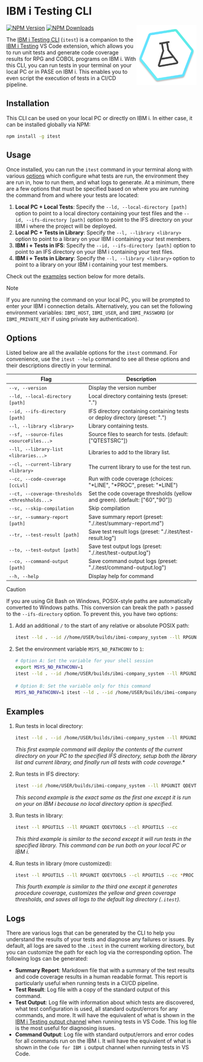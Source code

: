 # IBM i Testing CLI

<img src="https://raw.githubusercontent.com/IBM/vscode-ibmi-testing/refs/heads/main/icon.png" align="right" width="160" height="160">

[![NPM Version](https://img.shields.io/npm/v/@ibm/itest.svg?label=version)](https://www.npmjs.com/package/@ibm/itest)
[![NPM Downloads](https://img.shields.io/npm/dm/@ibm/itest.svg)](https://www.npmjs.com/package/@ibm/itest)

The [IBM i Testing CLI](https://www.npmjs.com/package/@ibm/itest) (`itest`) is a companion to the [IBM i Testing](https://marketplace.visualstudio.com/items?itemName=IBM.vscode-ibmi-testing) VS Code extension, which allows you to run unit tests and generate code coverage results for RPG and COBOL programs on IBM i. With this CLI, you can run tests in your terminal on your local PC or in PASE on IBM i. This enables you to even script the execution of tests in a CI/CD pipeline.

## Installation

This CLI can be used on your local PC or directly on IBM i. In either case, it can be installed globally via NPM:

```sh
npm install -g itest
```

## Usage

Once installed, you can run the `itest` command in your terminal along with various [options](#options) which configure what tests are run, the environment they are run in, how to run them, and what logs to generate. At a minimum, there are a few options that must be specified based on where you are running the command from and where your tests are located:

1. **Local PC + Local Tests**: Specify the `--ld, --local-directory [path]` option to point to a local directory containing your test files and the `--id, --ifs-directory [path]` option to point to the IFS directory on your IBM i where the project will be deployed.
2. **Local PC + Tests in Library**: Specify the `--l, --library <library>` option to point to a library on your IBM i containing your test members.
3. **IBM i + Tests in IFS**: Specify the `--id, --ifs-directory [path]` option to point to an IFS directory on your IBM i containing your test files.
4. **IBM i + Tests in Library**: Specify the `--l, --library <library>` option to point to a library on your IBM i containing your test members.

Check out the [examples](#examples) section below for more details.

> [!NOTE]
> If you are running the command on your local PC, you will be prompted to enter your IBM i connection details. Alternatively, you can set the following environment variables: `IBMI_HOST`, `IBMI_USER`, and `IBMI_PASSWORD` (or `IBMI_PRIVATE_KEY` if using private key authentication).

## Options

Listed below are all the available options for the `itest` command. For convenience, use the `itest --help` command to see all these options and their descriptions directly in your terminal.

| Flag                                           | Description                                                                  |
|------------------------------------------------|------------------------------------------------------------------------------|
| `--v, --version`                               |  Display the version number                                                  |
| `--ld, --local-directory [path]`               |  Local directory containing tests (preset: ".")                              |
| `--id, --ifs-directory [path]`                 |  IFS directory containing containing tests or deploy directory (preset: ".") |
| `--l, --library <library>`                     |  Library containing tests.                                                   |
| `--sf, --source-files <sourceFiles...>`        |  Source files to search for tests. (default: ["QTESTSRC"])                   |
| `--ll, --library-list <libraries...>`          |  Libraries to add to the library list.                                       |
| `--cl, --current-library <library>`            |  The current library to use for the test run.                                |
| `--cc, --code-coverage [ccLvl]`                | Run with code coverage (choices: "*LINE", "*PROC", preset: "*LINE")          |
| `--ct, --coverage-thresholds <threshholds...>` | Set the code coverage thresholds (yellow and green). (default: ["60","90"])  |
| `--sc, --skip-compilation`                     |  Skip compilation                                                            |
| `--sr, --summary-report [path]`                |  Save summary report (preset: "./.itest/summary-report.md")                  |
| `--tr, --test-result [path]`                   |  Save test result logs (preset: "./.itest/test-result.log")                  |
| `--to, --test-output [path]`                   |  Save test output logs (preset: "./.itest/test-output.log")                  |
| `--co, --command-output [path]`                |  Save command output logs (preset: "./.itest/command-output.log")            |
| `--h, --help`                                  |  Display help for command                                                    |

> [!CAUTION]
> If you are using Git Bash on Windows, POSIX-style paths are automatically converted to Windows paths. This conversion can break the path > passed to the `--ifs-directory` option. To prevent this, you have two options:
>   1. Add an additional `/` to the start of any relative or absolute POSIX path:
>       ```sh
>       itest --ld . --id //home/USER/builds/ibmi-company_system --ll RPGUNIT QDEVTOOLS --cl MYLIB --cc
>       ```
>   2. Set the environment variable `MSYS_NO_PATHCONV` to `1`:
>       ```sh
>       # Option A: Set the variable for your shell session
>       export MSYS_NO_PATHCONV=1
>       itest --ld . --id /home/USER/builds/ibmi-company_system --ll RPGUNIT QDEVTOOLS --cl MYLIB --cc
> 
>       # Option B: Set the variable only for this command
>       MSYS_NO_PATHCONV=1 itest --ld . --id /home/USER/builds/ibmi-company_system --ll RPGUNIT QDEVTOOLS --cl MYLIB --cc
>       ```

## Examples

1. Run tests in local directory:
    ```sh
    itest --ld . --id /home/USER/builds/ibmi-company_system --ll RPGUNIT QDEVTOOLS --cl MYLIB --cc
    ```

    *This first example command will deploy the contents of the current directory on your PC to the specified IFS directory, setup both the library list and current library, and finally run all tests with code coverage.**

2. Run tests in IFS directory:
    ```sh
    itest --id /home/USER/builds/ibmi-company_system --ll RPGUNIT QDEVTOOLS --cl MYLIB --cc
    ```

    *This second example is the exact same as the first one except it is run on your on IBM i because no local directory option is specified.*

3. Run tests in library:
    ```sh
    itest --l RPGUTILS --ll RPGUNIT QDEVTOOLS --cl RPGUTILS --cc
    ````

    *This third example is similar to the second except it will run tests in the specified library. This command can be run both on your local PC or IBM i.*

4. Run tests in library (more customized):
    ```sh
    itest --l RPGUTILS --ll RPGUNIT QDEVTOOLS --cl RPGUTILS --cc *PROC --ct 70 95 --sr --tr --to --co
    ````

    *This fourth example is similar to the third one except it generates procedure coverage, customizes the yellow and green coverage thresholds, and saves all logs to the default log directory (`.itest`).*

## Logs

There are various logs that can be generated by the CLI to help you understand the results of your tests and diagnose any failures or issues. By default, all logs are saved to the `.itest` in the current working directory, but you can customize the path for each log via the corresponding option. The following logs can be generated:

* **Summary Report**: Markdown file that with a summary of the test results and code coverage results in a human readable format. This report is particularly useful when running tests in a CI/CD pipeline.
* **Test Result**: Log file with a copy of the standard output of this command.
* **Test Output**: Log file with information about which tests are discovered, what test configuration is used, all standard output/errors for any commands, and more. It will have the equivalent of what is shown in the [IBM i Testing output channel](https://codefori.github.io/docs/developing/testing/troubleshooting/#extension-logs) when running tests in VS Code. This log file is the most useful for diagnosing issues.
* **Command Output**: Log file with standard output/errors and error codes for all commands run on the IBM i. It will have the equivalent of what is shown in the `Code for IBM i` output channel when running tests in VS Code.